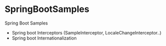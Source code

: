 # SpringBootSamples
Spring Boot Samples

* Spring boot Interceptors (SampleInterceptor, LocaleChangeInterceptor..)
* Spring boot Internationalization
